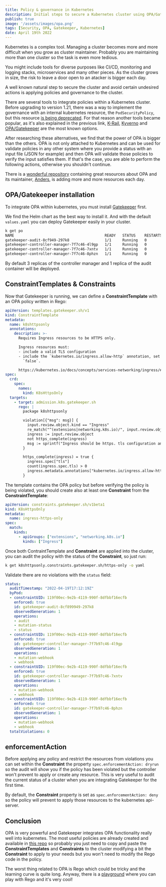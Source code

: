 ```yaml
---
title: Policy & governance in Kubernetes
description: Initial steps to secure a Kubernetes cluster using OPA/Gatekeeper. 🔑
publish: true
image: '/assets/images/opa.png'
tags: [Security, OPA, Gatekeeper, Kubernetes]
date: April 19th 2022
---
```


Kubernetes is a complex tool. Managing a cluster becomes more and more difficult when you grow as cluster maintainer. Probably you are maintaining more than one cluster so the task is even more tedious.

You might include tools for diverse purposes like CI/CD, monitoring and logging stacks, microservices and many other pieces. As the cluster grows in size, the risk to leave a door open to an atacker is bigger each day.

A well known natural step to secure the cluster and avoid certain undesired actions is applying policies and governance to the cluster.

There are several tools to integrate policies within a Kubernetes cluster. Before upgrading to version 1.21, there was a way to implement the governance with an internal kubernetes resource, the `PodSecurityPolicy`, but this resource [is being deprecated](https://kubernetes.io/blog/2021/04/06/podsecuritypolicy-deprecation-past-present-and-future/). For that reason another tools became popular, as it's also explained in the previous link, [K-Rail](https://github.com/cruise-automation/k-rail), [Kyverno](https://github.com/kyverno/kyverno/) and [OPA/Gatekeeper](https://github.com/open-policy-agent/gatekeeper/) are the most known options.

After researching these alternatives, we find that the power of OPA is bigger than the others. OPA is not only attached to Kubernetes and can be used for validate policies in any other system where you provide a status with an input file (JSON for example) and then OPA will validate those policies to verify the input satisfies them. If that's the case, you are able to perform the following actions, otherwise you shouldn't continue.

There is a [wonderful repository](https://github.com/anderseknert/awesome-opa) containing great resources about OPA and its maintainer, [Anders](https://twitter.com/anderseknert), is adding more and more resources each day.

## OPA/Gatekeeper installation

To integrate OPA within kubernetes, you must install [Gatekeeper](https://open-policy-agent.github.io/gatekeeper/website/docs/install/) first.

We find the Helm chart as the best way to install it. And with the default `values.yaml` you can deploy Gatekeeper easily in your cluster.

```sh
k get po                                                                          
NAME                                         READY   STATUS    RESTARTS   AGE
gatekeeper-audit-8cf949-297k8                1/1     Running   0          123m
gatekeeper-controller-manager-7f7c46-4l9gp   1/1     Running   0          5h39m
gatekeeper-controller-manager-7f7c46-7xntv   1/1     Running   0          29h
gatekeeper-controller-manager-7f7c46-8phzn   1/1     Running   0          29h
```

By default 3 replicas of the controller manager and 1 replica of the audit container will be deployed.

## ConstraintTemplates & Constraints

Now that Gatekeeper is running, we can define a **ConstraintTemplate** with an OPA policy written in Rego:

```yaml
apiVersion: templates.gatekeeper.sh/v1
kind: ConstraintTemplate
metadata:
  name: k8shttpsonly
  annotations:
    description: >-
      Requires Ingress resources to be HTTPS only.

      Ingress resources must:
      - include a valid TLS configuration
      - include the `kubernetes.io/ingress.allow-http` annotation, set to
        `false`.

      https://kubernetes.io/docs/concepts/services-networking/ingress/#tls
spec:
  crd:
    spec:
      names:
        kind: K8sHttpsOnly
  targets:
    - target: admission.k8s.gatekeeper.sh
      rego: |
        package k8shttpsonly

        violation[{"msg": msg}] {
          input.review.object.kind == "Ingress"
          re_match("^(extensions|networking.k8s.io)/", input.review.object.apiVersion)
          ingress := input.review.object
          not https_complete(ingress)
          msg := sprintf("Ingress should be https. tls configuration and allow-http=false annotation are required for %v", [ingress.metadata.name])
        }

        https_complete(ingress) = true {
          ingress.spec["tls"]
          count(ingress.spec.tls) > 0
          ingress.metadata.annotations["kubernetes.io/ingress.allow-http"] == "false"
        }
```

The template contains the OPA policy but before verifying the policy is being violated, you should create also at least one **Constraint** from the **ConstraintTemplate**:

```yaml
apiVersion: constraints.gatekeeper.sh/v1beta1
kind: K8sHttpsOnly
metadata:
  name: ingress-https-only
spec:
  match:
    kinds:
      - apiGroups: ["extensions", "networking.k8s.io"]
        kinds: ["Ingress"]
```

Once both ContraintTemplate and **Constraint** are applied into the cluster, you can audit the policy with the status of the **Constraint**, so just run:

```sh
k get k8shttpsonly.constraints.gatekeeper.sh/https-only -o yaml
```

Validate there are no violations with the `status` field:

```yaml
status:
  auditTimestamp: "2022-04-19T17:12:19Z"
  byPod:
  - constraintUID: 119f00ec-9e2b-4119-990f-8dfbbf16ecfb
    enforced: true
    id: gatekeeper-audit-8cf899949-297k8
    observedGeneration: 1
    operations:
    - audit
    - mutation-status
    - status
  - constraintUID: 119f00ec-9e2b-4119-990f-8dfbbf16ecfb
    enforced: true
    id: gatekeeper-controller-manager-7f7b97c46-4l9gp
    observedGeneration: 1
    operations:
    - mutation-webhook
    - webhook
  - constraintUID: 119f00ec-9e2b-4119-990f-8dfbbf16ecfb
    enforced: true
    id: gatekeeper-controller-manager-7f7b97c46-7xntv
    observedGeneration: 1
    operations:
    - mutation-webhook
    - webhook
  - constraintUID: 119f00ec-9e2b-4119-990f-8dfbbf16ecfb
    enforced: true
    id: gatekeeper-controller-manager-7f7b97c46-8phzn
    observedGeneration: 1
    operations:
    - mutation-webhook
    - webhook
  totalViolations: 0
```

## enforcementAction

Before applying any policy and restrict the resources from violations you can set within the **Constraint** the property `spec.enforcementAction: dryrun` so the audit will show you if the policy has been violated but the controller won't prevent to apply or create any resource. This is very useful to audit the current status of a cluster when you are integrating Gatekeeper for the first time.

By default, the **Constraint** property is set as `spec.enforcementAction: deny` so the policy will prevent to apply those resources to the kubernetes api-server.

## Conclusion

OPA is very powerful and Gatekeeper integrates OPA functionality really well into kubernetes. The most useful policies are already created and available in [this repo](https://github.com/open-policy-agent/gatekeeper-library/tree/master/library) so probably you just need to copy and paste the **ConstraintTemplates** and **Constraints** to the cluster modifying a bit the **Constraint** to apply to your needs but you won't need to modify the Rego code in the policy.

The worst thing related to OPA is Rego which could be tricky and the learning curve is quite long. Anyway, there is a [playground](https://play.openpolicyagent.org/) where you can play with Rego and it's very cool!